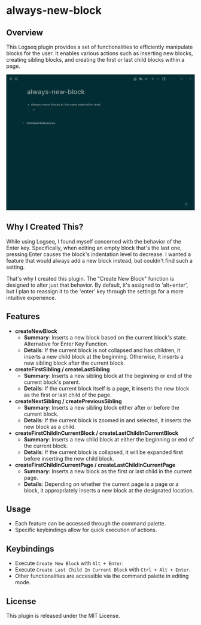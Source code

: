 # always-new-block

## Overview

This Logseq plugin provides a set of functionalities to efficiently manipulate blocks for the user. It enables various actions such as inserting new blocks, creating sibling blocks, and creating the first or last child blocks within a page.

![usage](usage.gif)

## Why I Created This?

While using Logseq, I found myself concerned with the behavior of the Enter key. Specifically, when editing an empty block that's the last one, pressing Enter causes the block's indentation level to decrease. I wanted a feature that would always add a new block instead, but couldn't find such a setting.

That's why I created this plugin. The "Create New Block" function is designed to alter just that behavior. By default, it's assigned to 'alt+enter', but I plan to reassign it to the 'enter' key through the settings for a more intuitive experience.

## Features

*   **createNewBlock**
    *   **Summary**: Inserts a new block based on the current block's state. Alternative for Enter Key Function.
    *   **Details**: If the current block is not collapsed and has children, it inserts a new child block at the beginning. Otherwise, it inserts a new sibling block after the current block.
*   **createFirstSibling / createLastSibling**
    *   **Summary**: Inserts a new sibling block at the beginning or end of the current block's parent.
    *   **Details**: If the current block itself is a page, it inserts the new block as the first or last child of the page.
*   **createNextSibling / createPreviousSibling**
    *   **Summary**: Inserts a new sibling block either after or before the current block.
    *   **Details**: If the current block is zoomed in and selected, it inserts the new block as a child.
*   **createFirstChildInCurrentBlock / createLastChildInCurrentBlock**
    *   **Summary**: Inserts a new child block at either the beginning or end of the current block.
    *   **Details**: If the current block is collapsed, it will be expanded first before inserting the new child block.
*   **createFirstChildInCurrentPage / createLastChildInCurrentPage**
    *   **Summary**: Inserts a new block as the first or last child in the current page.
    *   **Details**: Depending on whether the current page is a page or a block, it appropriately inserts a new block at the designated location.

## Usage

*   Each feature can be accessed through the command palette.
*   Specific keybindings allow for quick execution of actions.

## Keybindings

*   Execute `Create New Block` with `Alt + Enter`.
*   Execute `Create Last Child In Current Block` with `Ctrl + Alt + Enter`.
*   Other functionalities are accessible via the command palette in editing mode.

## License

This plugin is released under the MIT License.